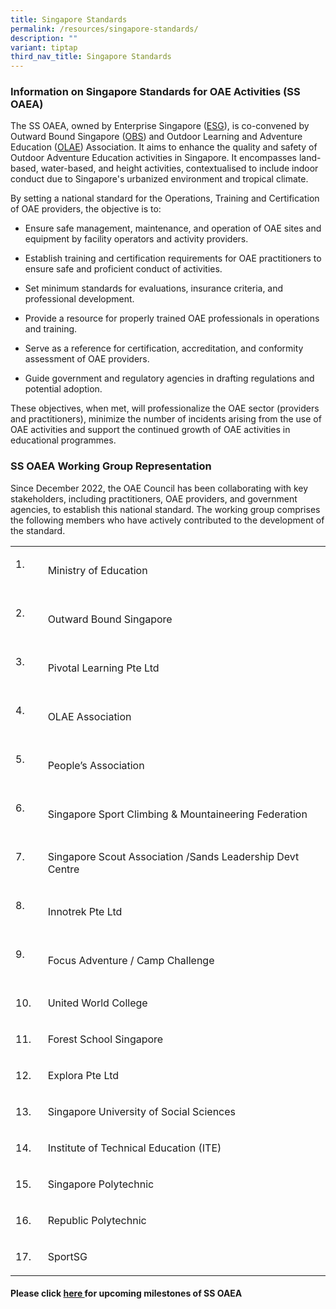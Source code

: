 ```yaml
---
title: Singapore Standards
permalink: /resources/singapore-standards/
description: ""
variant: tiptap
third_nav_title: Singapore Standards
---
```

<h3>Information on Singapore Standards for OAE Activities (SS OAEA)</h3><p>The SS OAEA, owned by Enterprise Singapore (<a href="https://www.smf-sdo.org.sg/about-us/about-smf-sdo" rel="noopener noreferrer nofollow" target="_blank">ESG</a>), is co-convened by Outward Bound Singapore (<a href="https://www.nyc.gov.sg/en/obs" rel="noopener noreferrer nofollow" target="_blank">OBS</a>) and Outdoor Learning and Adventure Education (<a href="https://www.olae.sg/" rel="noopener noreferrer nofollow" target="_blank">OLAE</a>) Association. It aims to enhance the quality and safety of Outdoor Adventure Education activities in Singapore. It encompasses land-based, water-based, and height activities, contextualised to include indoor conduct due to Singapore's urbanized environment and tropical climate.</p><p>By setting a national standard for the Operations, Training and Certification of OAE providers, the objective is to:</p><ul data-tight="true" class="tight"><li><p>Ensure safe management, maintenance, and operation of OAE sites and equipment by facility operators and activity providers.</p></li><li><p>Establish training and certification requirements for OAE practitioners to ensure safe and proficient conduct of activities.</p></li><li><p>Set minimum standards for evaluations, insurance criteria, and professional development.</p></li><li><p>Provide a resource for properly trained OAE professionals in operations and training.</p></li><li><p>Serve as a reference for certification, accreditation, and conformity assessment of OAE providers.</p></li><li><p>Guide government and regulatory agencies in drafting regulations and potential adoption.</p></li></ul><p>These objectives, when met, will professionalize the OAE sector (providers and practitioners), minimize the number of incidents arising from the use of OAE activities and support the continued growth of OAE activities in educational programmes.</p><h3>SS OAEA Working Group Representation</h3><p>Since December 2022, the OAE Council has been collaborating with key stakeholders, including practitioners, OAE providers, and government agencies, to establish this national standard. The working group comprises the following members who have actively contributed to the development of the standard.</p><table><tbody><tr><td rowspan="1" colspan="1"><p>1.&nbsp;&nbsp;&nbsp; &nbsp;</p></td><td rowspan="1" colspan="1"><p>Ministry of Education</p></td></tr><tr><td rowspan="1" colspan="1"><p>2.&nbsp;&nbsp;&nbsp; &nbsp;</p></td><td rowspan="1" colspan="1"><p>Outward Bound Singapore</p></td></tr><tr><td rowspan="1" colspan="1"><p>3.&nbsp;&nbsp;&nbsp; &nbsp;</p></td><td rowspan="1" colspan="1"><p>Pivotal Learning Pte Ltd</p></td></tr><tr><td rowspan="1" colspan="1"><p>4.&nbsp;&nbsp;&nbsp; &nbsp;</p></td><td rowspan="1" colspan="1"><p>OLAE Association</p></td></tr><tr><td rowspan="1" colspan="1"><p>5.&nbsp;&nbsp;&nbsp; &nbsp;</p></td><td rowspan="1" colspan="1"><p>People’s Association</p></td></tr><tr><td rowspan="1" colspan="1"><p>6.&nbsp;&nbsp;&nbsp; &nbsp;</p></td><td rowspan="1" colspan="1"><p>Singapore Sport Climbing &amp; Mountaineering Federation</p></td></tr><tr><td rowspan="1" colspan="1"><p>7.&nbsp;&nbsp;&nbsp; &nbsp;</p></td><td rowspan="1" colspan="1"><p>Singapore Scout Association /Sands Leadership Devt Centre</p></td></tr><tr><td rowspan="1" colspan="1"><p>8.&nbsp;&nbsp;&nbsp; &nbsp;</p></td><td rowspan="1" colspan="1"><p>Innotrek Pte Ltd</p></td></tr><tr><td rowspan="1" colspan="1"><p>9.&nbsp;&nbsp;&nbsp; &nbsp;</p></td><td rowspan="1" colspan="1"><p>Focus Adventure / Camp Challenge</p></td></tr><tr><td rowspan="1" colspan="1"><p>10. &nbsp;</p></td><td rowspan="1" colspan="1"><p>United World College</p></td></tr><tr><td rowspan="1" colspan="1"><p>11. &nbsp;</p></td><td rowspan="1" colspan="1"><p>Forest School Singapore</p></td></tr><tr><td rowspan="1" colspan="1"><p>12. &nbsp;</p></td><td rowspan="1" colspan="1"><p>Explora Pte Ltd</p></td></tr><tr><td rowspan="1" colspan="1"><p>13. &nbsp;</p></td><td rowspan="1" colspan="1"><p>Singapore University of Social Sciences</p></td></tr><tr><td rowspan="1" colspan="1"><p>14. &nbsp;</p></td><td rowspan="1" colspan="1"><p>Institute of Technical Education (ITE)</p></td></tr><tr><td rowspan="1" colspan="1"><p>15. &nbsp;</p></td><td rowspan="1" colspan="1"><p>Singapore Polytechnic</p></td></tr><tr><td rowspan="1" colspan="1"><p>16. &nbsp;</p></td><td rowspan="1" colspan="1"><p>Republic Polytechnic</p></td></tr><tr><td rowspan="1" colspan="1"><p>17. &nbsp;</p></td><td rowspan="1" colspan="1"><p>SportSG</p></td></tr></tbody></table><h4>Please click <a href="/about/milestones" rel="noopener noreferrer nofollow" target="_blank">here </a>for upcoming milestones of SS OAEA</h4><p></p><p></p>